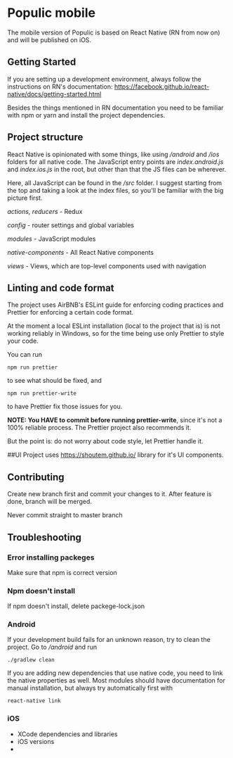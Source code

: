# Populic mobile

The mobile version of Populic is based on React Native (RN from now on) and will be published on iOS.

## Getting Started

If you are setting up a development environment, always follow the instructions on RN's documentation:
https://facebook.github.io/react-native/docs/getting-started.html

Besides the things mentioned in RN documentation you need to be familiar with npm or yarn and install the project dependencies.


## Project structure

React Native is opinionated with some things, like using */android* and */ios* folders for all native code. The JavaScript entry points are *index.android.js* and *index.ios.js* in the root, but other than that the JS files can be wherever.

Here, all JavaScript can be found in the */src* folder. I suggest starting from the top and taking a look at the index files, so you'll be familiar with the big picture first.

*actions, reducers* - Redux

*config* - router settings and global variables

*modules* - JavaScript modules

*native-components* - All React Native components

*views* - Views, which are top-level components used with navigation


## Linting and code format

The project uses AirBNB's ESLint guide for enforcing coding practices and Prettier for enforcing a certain code format.

At the moment a local ESLint installation (local to the project that is) is not working reliably in Windows, so for the time being use only Prettier to style your code.

You can run

```
npm run prettier
```

to see what should be fixed, and

```
npm run prettier-write
```

to have Prettier fix those issues for you.

**NOTE: You HAVE to commit before running prettier-write**, since it's not a 100% reliable process. The Prettier project also recommends it.

But the point is: do not worry about code style, let Prettier handle it.

##UI
Project uses https://shoutem.github.io/ library for it's UI components.

## Contributing

Create new branch first and commit your changes to it.
After feature is done, branch will be merged.

Never commit straight to master branch 

## Troubleshooting

### Error installing packeges

Make sure that npm is correct version


### Npm doesn't install 

If npm doesn't install, delete packege-lock.json

### Android

If your development build fails for an unknown reason, try to clean the project. Go to _/android_ and run

```
./gradlew clean
```

If you are adding new dependencies that use native code, you need to link the native properties as well. Most modules should have documentation for manual installation, but always try automatically first with

```
react-native link
```

### iOS
 - XCode dependencies and libraries
 - iOS versions
 -

